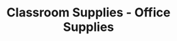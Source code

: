 ---
title: "Classroom Supplies - Office Supplies"
url: /wayne/classroom-supplies-office-supplies/
shop: Schreibwaren
---